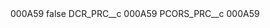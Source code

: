 <?xml version="1.0" encoding="UTF-8"?>
<CustomMetadata xmlns="http://soap.sforce.com/2006/04/metadata" xmlns:xsi="http://www.w3.org/2001/XMLSchema-instance" xmlns:xsd="http://www.w3.org/2001/XMLSchema">
    <label>000A59</label>
    <protected>false</protected>
    <values>
        <field>DCR_PRC__c</field>
        <value xsi:type="xsd:string">000A59</value>
    </values>
    <values>
        <field>PCORS_PRC__c</field>
        <value xsi:type="xsd:string">000A59</value>
    </values>
</CustomMetadata>
